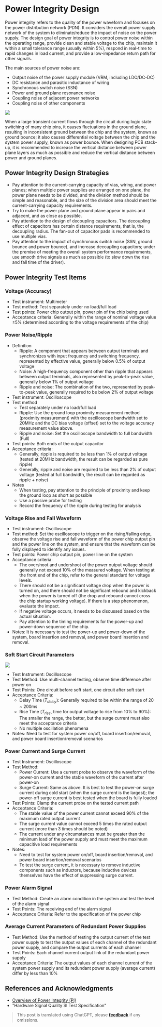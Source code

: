 # Power Integrity Design

Power integrity refers to the quality of the power waveform and focuses on the power distribution network (PDN). It considers the overall power supply network of the system to eliminate/reduce the impact of noise on the power supply. The design goal of power integrity is to control power noise within the operating range, provide clean and stable voltage to the chip, maintain it within a small tolerance range (usually within 5%), respond in real-time to rapid changes in load current, and provide a low-impedance return path for other signals.

The main sources of power noise are:

- Output noise of the power supply module (VRM, including LDO/DC-DC)
- DC resistance and parasitic inductance of wiring
- Synchronous switch noise (SSN)
- Power and ground plane resonance noise
- Coupling noise of adjacent power networks
- Coupling noise of other components

![](https://img.wiki-power.com/d/wiki-media/img/20211220113527.png)

When a large transient current flows through the circuit during logic state switching of many chip pins, it causes fluctuations in the ground plane, resulting in inconsistent ground between the chip and the system, known as ground bounce; it also causes differential voltage between the chip and the system power supply, known as power bounce. When designing PCB stack-up, it is recommended to increase the vertical distance between power plane layers as much as possible and reduce the vertical distance between power and ground planes.

## Power Integrity Design Strategies

- Pay attention to the current-carrying capacity of vias, wiring, and power planes; when multiple power supplies are arranged on one plane, the power plane needs to be divided, and the division method should be simple and reasonable, and the size of the division area should meet the current-carrying capacity requirements.
- Try to make the power plane and ground plane appear in pairs and adjacent, and as close as possible.
- Pay attention to the design of decoupling capacitors. The decoupling effect of capacitors has certain distance requirements, that is, the decoupling radius. The fan-out of capacitor pads is recommended to use multiple vias.
- Pay attention to the impact of synchronous switch noise (SSN, ground bounce and power bounce), and increase decoupling capacitors; under the premise of meeting the overall system performance requirements, use smooth drive signals as much as possible (to slow down the rise and fall time of the driver).

## Power Integrity Test Items

### Voltage (Accuracy)

- Test instrument: Multimeter
- Test method: Test separately under no load/full load
- Test points: Power chip output pin, power pin of the chip being used
- Acceptance criteria: Generally within the range of nominal voltage value ±5% (determined according to the voltage requirements of the chip)

### Power Noise/Ripple

- Definition
  - Ripple: A component that appears between output terminals and synchronizes with input frequency and switching frequency, represented by effective value, generally below 0.5% of output voltage
  - Noise: A high-frequency component other than ripple that appears between output terminals, also represented by peak-to-peak value, generally below 1% of output voltage
  - Ripple and noise: The combination of the two, represented by peak-to-peak value, generally required to be below 2% of output voltage
- Test instrument: Oscilloscope
- Test method
  - Test separately under no load/full load
  - Ripple: Use the ground loop proximity measurement method (proximity measurement) with the oscilloscope bandwidth set to 20MHz and the DC bias voltage (offset) set to the voltage accuracy measurement value above.
  - Ripple and noise: Set the oscilloscope bandwidth to full bandwidth (Full)
- Test points: Both ends of the output capacitor
- Acceptance criteria:
  - Generally, ripple is required to be less than 1% of output voltage (tested at 20MHz bandwidth, the result can be regarded as pure ripple)
  - Generally, ripple and noise are required to be less than 2% of output voltage (tested at full bandwidth, the result can be regarded as ripple + noise)
- Notes
  - When testing, pay attention to the principle of proximity and keep the ground loop as short as possible
  - Use a passive probe for testing
  - Record the frequency of the ripple during testing for analysis

### Voltage Rise and Fall Waveform

- Test instrument: Oscilloscope
- Test method: Set the oscilloscope to trigger on the rising/falling edge, observe the voltage rise and fall waveform of the power chip output pin and the power line on the system, and ensure that the waveform can be fully displayed to identify any issues.
- Test points: Power chip output pin, power line on the system
- Acceptance criteria:
  - The overshoot and undershoot of the power output voltage should generally not exceed 10% of the measured voltage. When testing at the front end of the chip, refer to the general standard for voltage levels.
  - There should not be a significant voltage drop when the power is turned on, and there should not be significant rebound and kickback when the power is turned off (the drop and rebound cannot cross the chip startup working voltage). If there is a step phenomenon, evaluate the impact.
  - If negative voltage occurs, it needs to be discussed based on the actual situation.
  - Pay attention to the timing requirements for the power-up and power-down sequence of the chip.
- Notes: It is necessary to test the power-up and power-down of the system, board insertion and removal, and power board insertion and removal.

### Soft Start Circuit Parameters

![](https://img.wiki-power.com/d/wiki-media/img/20211220112247.png)

- Test Instrument: Oscilloscope
- Test Method: Use multi-channel testing, observe time difference after power on
- Test Points: One circuit before soft start, one circuit after soft start
- Acceptance Criteria:
  - Delay Time ($T_{delay}$): Generally required to be within the range of 20 ~ 200ms
  - Rise Time ($T_{rise}$, time for output voltage to rise from 10% to 90%): The smaller the range, the better, but the surge current must also meet the acceptance criteria
  - No multiple oscillation phenomena
- Notes: Need to test for system power on/off, board insertion/removal, and power board insertion/removal scenarios

### Power Current and Surge Current

- Test Instrument: Oscilloscope
- Test Method:
  - Power Current: Use a current probe to observe the waveform of the power-on current and the stable waveform of the current after power-on
  - Surge Current: Same as above. It is best to test the power-on surge current during cold start (when the surge current is the largest); the power-off surge current is best tested when the board is fully loaded
- Test Points: Clamp the current probe on the tested current path
- Acceptance Criteria:
  - The stable value of the power current cannot exceed 90% of the maximum rated output current
  - The surge current value cannot exceed 5 times the rated output current (more than 3 times should be noted)
  - The current under any circumstances must be greater than the minimum load of the power supply and must meet the maximum capacitive load requirements
- Notes:
  - Need to test for system power on/off, board insertion/removal, and power board insertion/removal scenarios
  - To test the surge current, it is necessary to remove inductive components such as inductors, because inductive devices themselves have the effect of suppressing surge current.

### Power Alarm Signal

- Test Method: Create an alarm condition in the system and test the level of the alarm signal
- Test Points: The receiving end of the alarm signal
- Acceptance Criteria: Refer to the specification of the power chip

### Average Current Parameters of Redundant Power Supplies

- Test Method: Use the method of testing the output current of the test power supply to test the output values of each channel of the redundant power supply, and compare the output currents of each channel
- Test Points: Each channel current output link of the redundant power supply
- Acceptance Criteria: The output values of each channel current of the system power supply and its redundant power supply (average current) differ by less than 10%

## References and Acknowledgments

- [Overview of Power Integrity (PI)](https://blog.csdn.net/weixin_40877615/article/details/93598336)
- "Hardware Signal Quality SI Test Specification"

> This post is translated using ChatGPT, please [**feedback**](https://github.com/linyuxuanlin/Wiki_MkDocs/issues/new) if any omissions.
